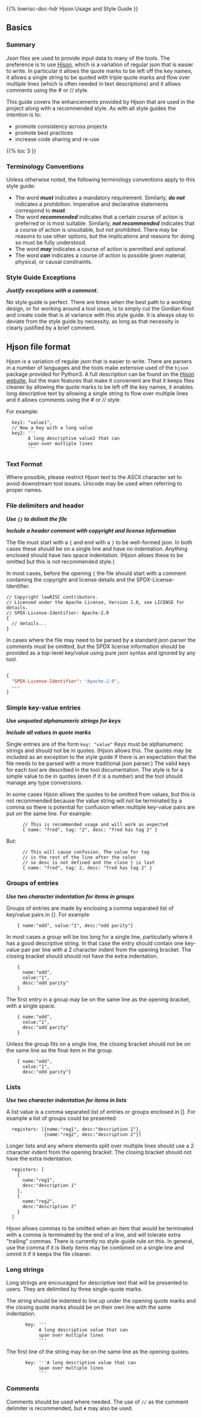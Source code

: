 {{% lowrisc-doc-hdr Hjson Usage and Style Guide }}

## Basics

### Summary

Json files are used to provide input data to many of the tools.
The preference is to use [Hjson](https://hjson.org/), which is a variation of regular json that is easier to write.
In particular it allows the quote marks to be left off the key names, it allows a single string to be quoted with triple quote marks and flow over multiple lines (which is often needed in text descriptions) and it allows comments using the # or // style.

This guide covers the enhancements provided by Hjson that are used in the project along with a recommended style.
As with all style guides the intention is to:

*   promote consistency across projects
*   promote best practices
*   increase code sharing and re-use

{{% toc 3 }}

### Terminology Conventions

Unless otherwise noted, the following terminology conventions apply to this style guide:

*   The word ***must*** indicates a mandatory requirement.
    Similarly, ***do not*** indicates a prohibition.
    Imperative and declarative statements correspond to ***must***.
*   The word ***recommended*** indicates that a certain course of action is preferred or is most suitable.
    Similarly, ***not recommended*** indicates that a course of action is unsuitable, but not prohibited.
    There may be reasons to use other options, but the implications and reasons for doing so must be fully understood.
*   The word ***may*** indicates a course of action is permitted and optional.
*   The word ***can*** indicates a course of action is possible given material, physical, or causal constraints.

### Style Guide Exceptions

***Justify exceptions with a comment.***

No style guide is perfect.
There are times when the best path to a working design, or for working around a tool issue, is to simply cut the Gordian Knot and create code that is at variance with this style guide.
It is always okay to deviate from the style guide by necessity, as long as that necessity is clearly justified by a brief comment.


## Hjson file format

Hjson is a variation of regular json that is easier to write.
There are parsers in a number of languages and the tools make extensive used of the `hjson` package provided for Python3.
A full description can be found on the [Hjson website](https://hjson.org/), but the main features that make it convenient are that it keeps files cleaner by allowing the quote marks to be left off the key names, it enables long descriptive text by allowing a single string to flow over multiple lines and it allows comments using the # or // style.

For example:

```hjson
  key1: "value1",
  // Now a key with a long value
  key2: '''
        A long descriptive value2 that can
        span over multiple lines
        '''
```

### Text Format

Where possible, please restrict Hjson text to the ASCII character set to avoid downstream tool issues.
Unicode may be used when referring to proper names.

### File delimiters and header

***Use `{}` to delimit the file***

***Include a header comment with copyright and license information***

The file must start with a `{` and end with a `}` to be well-formed json.
In both cases these should be on a single line and have no indentation.
Anything enclosed should have two space indentation.
(Hjson allows these to be omitted but this is not recommended style.)

In most cases, before the opening `{` the file should start with a comment containing the copyright and license details and the SPDX-License-Identifier.

```hjson {.good}
// Copyright lowRISC contributors.
// Licensed under the Apache License, Version 2.0, see LICENSE for details.
// SPDX-License-Identifier: Apache-2.0
{
  // details...
}
```

In cases where the file may need to be parsed by a standard json parser the comments must be omitted, but the SPDX license information should be provided as a top-level key/value using pure json syntax and ignored by any tool.

```json {.good}

{
  "SPDX-License-Identifier": "Apache-2.0",
  ...
}
```

### Simple key-value entries

***Use unquoted alphanumeric strings for keys***

***Include all values in quote marks***

Single entries are of the form `key: "value"` Keys must be alphanumeric strings and should not be in quotes.
(Hjson allows this.
The quotes may be included as an exception to the style guide if there is an expectation that the file needs to be parsed with a more traditional json parser.)
The valid keys for each tool are described in the tool documentation.
The style is for a simple value to be in quotes (even if it is a number) and the tool should manage any type conversions.

In some cases Hjson allows the quotes to be omitted from values, but this is not recommended because the value string will not be terminated by a comma so there is potential for confusion when multiple key-value pairs are put on the same line.
For example:

```hjson {.good}
      // This is recommended usage and will work as expected
      { name: "fred", tag: "2", desc: "fred has tag 2" }
```

But:

```hjson {.bad}
      // This will cause confusion. The value for tag
      // is the rest of the line after the colon
      // so desc is not defined and the close } is lost
      { name: "fred", tag: 2, desc: "fred has tag 2" }
```

### Groups of entries

***Use two character indentation for items in groups***

Groups of entries are made by enclosing a comma separated list of key/value pairs in {}.
For example

```hjson {.good}
    { name:"odd", value:"1", desc:"odd parity"}
```

In most cases a group will be too long for a single line, particularly where it has a good descriptive string.
In that case the entry should contain one key-value pair per line with a 2 character indent from the opening bracket.
The closing bracket should should not have the extra indentation.

```hjson {.good}
    {
      name:"odd",
      value:"1",
      desc:"odd parity"
    }
```

The first entry in a group may be on the same line as the opening bracket, with a single space.

```hjson
    { name:"odd",
      value:"1",
      desc:"odd parity"
    }
```

Unless the group fits on a single line, the closing bracket should not be on the same line as the final item in the group.

```hjson {.bad}
    { name:"odd",
      value:"1",
      desc:"odd parity"}
```


### Lists

***Use two character indentation for items in lists***

A list value is a comma separated list of entries or groups enclosed in [].
For example a list of groups could be presented:
```hjson
  registers: [{name:"reg1", desc:"description 1"},
              {name:"reg2", desc:"description 2"}]
```

Longer lists and any where elements split over multiple lines should use a 2 character indent from the opening bracket.
The closing bracket should not have the extra indentation.


```hjson {.good}
  registers: [
    {
      name:"reg1",
      desc:"description 1"
    },
    {
      name:"reg2",
      desc:"description 2"
    }
  ]
```

Hjson allows commas to be omitted when an item that would be terminated with a comma is terminated by the end of a line, and will tolerate extra "trailing" commas.
There is currently no style-guide rule on this.
In general, use the comma if it is likely items may be combined on a single line and ommit it if it keeps the file cleaner.


### Long strings

Long strings are encouraged for descriptive text that will be presented to users.
They are delimited by three single-quote marks.

The string should be indented to line up under the opening quote marks and the closing quote marks should be on their own line with the same indentation.

```hjson {.good}
       key: '''
            A long descriptive value that can
            span over multiple lines
            '''
```

The first line of the string may be on the same line as the opening quotes.

```hjson
       key: '''A long descriptive value that can
            span over multiple lines
            '''
```
### Comments

Comments should be used where needed.
The use of `//` as the comment delimiter is recommended, but `#` may also be used.
